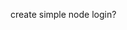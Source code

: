 <!--
Testing out react-query with graphql and fetch
endpoint on Heroku

 No login, minimal styling.
  -->
create simple node login?
